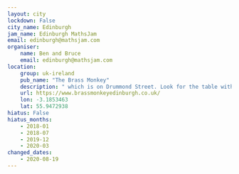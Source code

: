 ```yaml
---
layout: city                                           
lockdown: False
city_name: Edinburgh                                                               
jam_name: Edinburgh MathsJam
email: edinburgh@mathsjam.com
organiser:
    name: Ben and Bruce
    email: edinburgh@mathsjam.com
location:
    group: uk-ireland
    pub_name: "The Brass Monkey"
    description: " which is on Drummond Street. Look for the table with a mathematical sheep doing a Rubik's cube puzzle"
    url: https://www.brassmonkeyedinburgh.co.uk/
    lon: -3.1853463
    lat: 55.9472938
hiatus: False
hiatus_months:
    - 2018-01
    - 2018-07
    - 2019-12
    - 2020-03
changed_dates:
    - 2020-08-19
---
```

